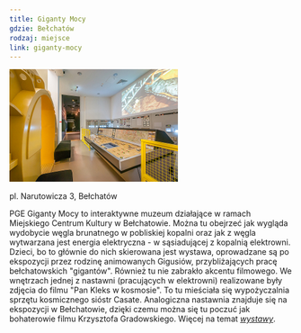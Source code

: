 ```yaml
---
title: Giganty Mocy
gdzie: Bełchatów
rodzaj: miejsce
link: giganty-mocy
---
```

![Giganty Mocy](/foto/plenery/giganty-mocy.jpg)

pl. Narutowicza 3, Bełchatów

PGE Giganty Mocy to interaktywne muzeum działające w ramach Miejskiego Centrum Kultury w Bełchatowie. Można tu obejrzeć jak wygląda wydobycie węgla brunatnego w pobliskiej kopalni oraz jak z węgla wytwarzana jest energia elektryczna - w sąsiadującej z kopalnią elektrowni. Dzieci, bo to głównie do nich skierowana jest wystawa, oprowadzane są po ekspozycji przez rodzinę animowanych Gigusiów, przybliżających pracę bełchatowskich "gigantów".
Również tu nie zabrakło akcentu filmowego. We wnętrzach jednej z nastawni (pracujących w elektrowni) realizowane były zdjęcia do filmu "Pan Kleks w kosmosie". To tu mieściała się wypożyczalnia sprzętu kosmicznego sióstr Casate. Analogiczna nastawnia znajduje się na ekspozycji w Bełchatowie, dzięki czemu można się tu poczuć jak bohaterowie filmu Krzysztofa Gradowskiego. 
Więcej na temat [*wystawy*](http://www.pgegigantymocy.pl/).
